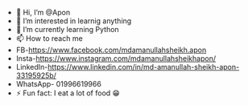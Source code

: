 - 👋 Hi, I’m @Apon
- 👀 I’m interested in learnig anything
- 🌱 I’m currently learning Python
- 📫 How to reach me
-   FB-https://www.facebook.com/mdamanullahsheikh.apon
-   Insta-https://www.instagram.com/mdamanullahsheikhapon/
-   LinkedIn-https://www.linkedin.com/in/md-amanullah-sheikh-apon-33195925b/
-   WhatsApp- 01996619966
- ⚡ Fun fact: I eat a lot of food 😁

<!---
Apon-The-Bot/Apon-The-Bot is a ✨ special ✨ repository because its `README.md` (this file) appears on your GitHub profile.
You can click the Preview link to take a look at your changes.
--->
